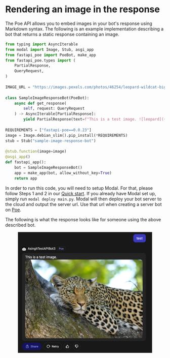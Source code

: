# Rendering an image in the response

The Poe API allows you to embed images in your bot's response using Markdown syntax. The following is an example implementation describing a bot that returns a static response containing an image.

```python
from typing import AsyncIterable
from modal import Image, Stub, asgi_app
from fastapi_poe import PoeBot, make_app
from fastapi_poe.types import (
    PartialResponse,
    QueryRequest,
)

IMAGE_URL = "https://images.pexels.com/photos/46254/leopard-wildcat-big-cat-botswana-46254.jpeg"

class SampleImageResponseBot(PoeBot):
    async def get_response(
        self, request: QueryRequest
    ) -> AsyncIterable[PartialResponse]:
        yield PartialResponse(text=f"This is a test image. ![leopard]({IMAGE_URL})")
    
REQUIREMENTS = ["fastapi-poe==0.0.23"]
image = Image.debian_slim().pip_install(*REQUIREMENTS)
stub = Stub("sample-image-response-bot")

@stub.function(image=image)
@asgi_app()
def fastapi_app():
    bot = SampleImageResponseBot()
    app = make_app(bot, allow_without_key=True)
    return app
```

In order to run this code, you will need to setup Modal. For that, please follow Steps 1 and 2 in our [Quick start](quick-start.md). If you already have Modal set up, simply run `modal deploy main.py`. Modal will then deploy your bot server to the cloud and output the server url. Use that url when creating a server bot on [Poe](https://poe.com/create\_bot?server=1).

The following is what the response looks like for someone using the above described bot.

<figure><img src="../.gitbook/assets/image (19).png" alt=""><figcaption></figcaption></figure>
